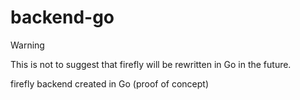 # backend-go
> [!WARNING]
> This is not to suggest that firefly will be rewritten in Go in the future.

firefly backend created in Go (proof of concept)
